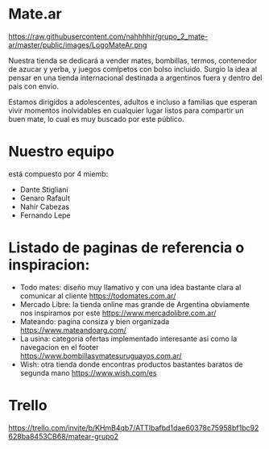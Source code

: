 #  Mate.ar

https://raw.githubusercontent.com/nahhhhir/grupo_2_mate-ar/master/public/images/LogoMateAr.png

Nuestra tienda se dedicará a vender mates, bombillas, termos, contenedor de azucar y yerba, y juegos comlpetos con bolso incluido. Surgio  la idea al pensar en una tienda internacional destinada a argentinos fuera y dentro del pais con envio. 

Estamos dirigidos a adolescentes, adultos e incluso a familias que esperan vivir momentos inolvidables en cualquier lugar listos para compartir un buen mate, lo cual es muy buscado por este público. 

# Nuestro equipo 
está compuesto por  4 miemb:
- Dante Stigliani 
- Genaro Rafault
- Nahir Cabezas 
- Fernando Lepe


# Listado de paginas de referencia o inspiracion:
- Todo mates: diseño muy llamativo y con una idea bastante clara al comunicar al cliente 
https://todomates.com.ar/
- Mercado Libre: la tienda online mas grande de Argentina obviamente nos inspiramos por este
https://www.mercadolibre.com.ar/
- Mateando: pagina consiza y bien organizada
https://www.mateandoarg.com/
- La usina: categoria ofertas implementado interesante asi como la navegacion en el footer  
https://www.bombillasymatesuruguayos.com.ar/
- Wish: otra tienda donde encontras productos bastantes baratos de segunda mano
https://www.wish.com/es

# Trello 
https://trello.com/invite/b/KHmB4qb7/ATTIbafbd1dae60378c75958bf1bc92628ba8453CB68/matear-grupo2

